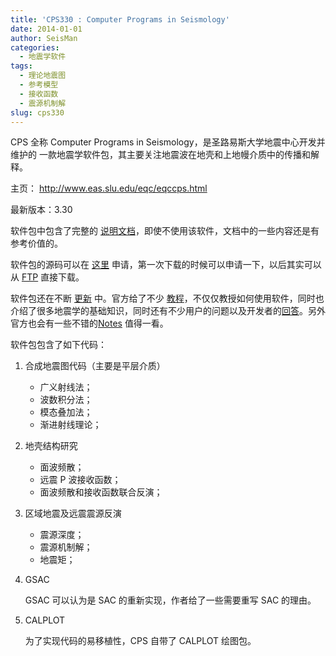 ```yaml
---
title: 'CPS330 : Computer Programs in Seismology'
date: 2014-01-01
author: SeisMan
categories:
  - 地震学软件
tags:
  - 理论地震图
  - 参考模型
  - 接收函数
  - 震源机制解
slug: cps330
---
```


CPS 全称 Computer Programs in Seismology，是圣路易斯大学地震中心开发并维护的
一款地震学软件包，其主要关注地震波在地壳和上地幔介质中的传播和解释。

主页： <http://www.eas.slu.edu/eqc/eqccps.html>

<!--more-->

最新版本：3.30

软件包中包含了完整的 [说明文档](http://www.eas.slu.edu/eqc/eqc_cps/CPS/CPS330.html)，即使不使用该软件，文档中的一些内容还是有参考价值的。

软件包的源码可以在 [这里](http://www.eas.slu.edu/eqc/eqc_cps/CPS/cpslisc.html) 申请，第一次下载的时候可以申请一下，以后其实可以从 [FTP](ftp://ftp.eas.slu.edu/pub/rbh/PROGRAMS.330) 直接下载。

软件包还在不断 [更新](http://www.eas.slu.edu/eqc/eqc_cps/cpsbug.html) 中。官方给了不少 [教程](http://www.eas.slu.edu/eqc/eqc_cps/TUTORIAL/)，不仅仅教授如何使用软件，同时也介绍了很多地震学的基础知识，同时还有不少用户的问题以及开发者的[回答](http://www.eas.slu.edu/eqc/eqc_cps/Questions/)。另外官方也会有一些不错的[Notes](http://www.eas.slu.edu/eqc/eqc_cps/workshop.html) 值得一看。

软件包包含了如下代码：

1.  合成地震图代码（主要是平层介质）

    -   广义射线法；
    -   波数积分法；
    -   模态叠加法；
    -   渐进射线理论；

2.  地壳结构研究

    -   面波频散；
    -   远震 P 波接收函数；
    -   面波频散和接收函数联合反演；

3.  区域地震及远震震源反演

    -   震源深度；
    -   震源机制解；
    -   地震矩；

4.  GSAC

    GSAC 可以认为是 SAC 的重新实现，作者给了一些需要重写 SAC 的理由。

5.  CALPLOT

    为了实现代码的易移植性，CPS 自带了 CALPLOT 绘图包。
